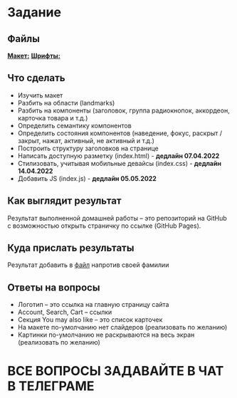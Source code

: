# Задание

## Файлы

[**Макет:**](https://www.figma.com/file/LPx4g3g72aeXdvgj2uFdjd/SpurIT---HTML%2FCSS%2FJS%2FA11Y?node-id=0%3A1)
[**Шрифты:**](https://disk.yandex.ru/d/Xb3IJ496XwXHmA)

## Что сделать

- Изучить макет
- Разбить на области (landmarks)
- Разбить на компоненты (заголовок, группа радиокнопок, аккордеон, карточка товара и т.д.)
- Определить семантику компонентов
- Определить состояния компонентов (наведение, фокус, раскрыт / закрыт, нажат, активный, не активный и т.д.)
- Построить структуру заголовков на странице
- Написать доступную разметку (index.html) - **дедлайн 07.04.2022**
- Стилизовать, учитывая мобильные девайсы (index.css) - **дедлайн 14.04.2022**
- Добавить JS (index.js) - **дедлайн 05.05.2022**

## Как выглядит результат

Результат выполненной домашней работы – это репозиторий на GitHub с возможностью открыть страничку по ссылке (GitHub Pages).

## Куда прислать результаты

Результат добавить в [файл](https://docs.google.com/spreadsheets/d/1edED-FmnS4rTabtxS2VbOeR-4lzIOLCAFwVHxZH5rzI/edit?usp=sharing) напротив своей фамилии

## Ответы на вопросы

- Логотип – это ссылка на главную страницу сайта
- Account, Search, Cart – ссылки
- Секция You may also like – это список карточек
- На макете по-умолчанию нет слайдеров (реализовать по желанию)
- Картинки по-умолчанию не раскрываются на весь экран (реализовать по желанию)

# ВСЕ ВОПРОСЫ ЗАДАВАЙТЕ В ЧАТ В ТЕЛЕГРАМЕ
